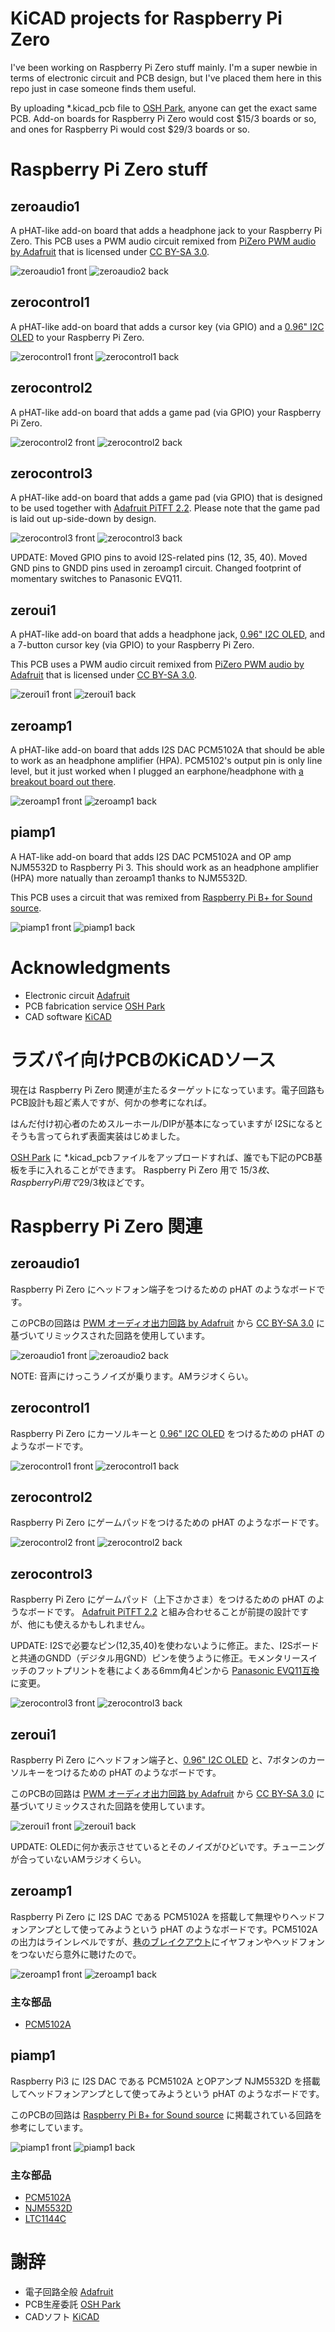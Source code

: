 # KiCAD projects for Raspberry Pi Zero

I've been working on Raspberry Pi Zero stuff mainly. I'm a super newbie in terms of electronic circuit and PCB design, but I've placed them here in this repo just in case someone finds them useful.

By uploading *.kicad_pcb file to [OSH Park](oshpark.com), anyone can get the exact same PCB.
Add-on boards for Raspberry Pi Zero would cost $15/3 boards or so, and ones for Raspberry Pi would cost $29/3 boards or so.

# Raspberry Pi Zero stuff

## zeroaudio1

A pHAT-like add-on board that adds a headphone jack to your Raspberry Pi Zero.
This PCB uses a PWM audio circuit remixed from [PiZero PWM audio by Adafruit](https://learn.adafruit.com/adding-basic-audio-ouput-to-raspberry-pi-zero/pi-zero-pwm-audio) that is licensed under [CC BY-SA 3.0](http://creativecommons.org/licenses/by-sa/3.0/).

![zeroaudio1 front](images/zeroaudio1-front.png)
![zeroaudio2 back](images/zeroaudio1-back.png)

## zerocontrol1

A pHAT-like add-on board that adds a cursor key (via GPIO) and a [0.96" I2C OLED](https://www.amazon.com/Diymall-Yellow-Serial-Arduino-Display/dp/B00O2LLT30/ref=sr_1_1?ie=UTF8&qid=1482212267&sr=8-1&keywords=diymall+oled) to your Raspberry Pi Zero.

![zerocontrol1 front](images/zerocontrol1-front.png)
![zerocontrol1 back](images/zerocontrol1-back.png)

## zerocontrol2

A pHAT-like add-on board that adds a game pad (via GPIO) your Raspberry Pi Zero.

![zerocontrol2 front](images/zerocontrol2-front.png)
![zerocontrol2 back](images/zerocontrol2-back.png)

## zerocontrol3

A pHAT-like add-on board that adds a game pad (via GPIO) that is designed to be used together with [Adafruit PiTFT 2.2](https://www.adafruit.com/products/2315). Please note that the game pad is laid out up-side-down by design.

![zerocontrol3 front](images/zerocontrol3-1.2-front.png)
![zerocontrol3 back](images/zerocontrol3-1.2-back.png)

UPDATE: Moved GPIO pins to avoid I2S-related pins (12, 35, 40). Moved GND pins to GNDD pins used in zeroamp1 circuit. Changed footprint of momentary switches to Panasonic EVQ11.

## zeroui1

A pHAT-like add-on board that adds a headphone jack, [0.96" I2C OLED](https://www.amazon.com/Diymall-Yellow-Serial-Arduino-Display/dp/B00O2LLT30/ref=sr_1_1?ie=UTF8&qid=1482212267&sr=8-1&keywords=diymall+oled), and a 7-button cursor key (via GPIO) to your Raspberry Pi Zero.

This PCB uses a PWM audio circuit remixed from [PiZero PWM audio by Adafruit](https://learn.adafruit.com/adding-basic-audio-ouput-to-raspberry-pi-zero/pi-zero-pwm-audio) that is licensed under [CC BY-SA 3.0](http://creativecommons.org/licenses/by-sa/3.0/).

![zeroui1 front](images/zeroui1-front.png)
![zeroui1 back](images/zeroui1-back.png)

## zeroamp1

A pHAT-like add-on board that adds I2S DAC PCM5102A that should be able to work as an headphone amplifier (HPA).
PCM5102's output pin is only line level, but it just worked when I plugged an earphone/headphone with [a breakout board out there](https://www.amazon.com/Industry-Park-PCM5102-Decoder-Raspberry/dp/B01LYLEKVW/ref=sr_1_2?ie=UTF8&qid=1486141456&sr=8-2&keywords=i2s+dac).

![zeroamp1 front](images/zeroamp1-front.png)
![zeroamp1 back](images/zeroamp1-back.png)

## piamp1

A HAT-like add-on board that adds I2S DAC PCM5102A and OP amp NJM5532D to Raspberry Pi 3. This should work as an headphone amplifier (HPA) more natually than zeroamp1 thanks to NJM5532D.

This PCB uses a circuit that was remixed from
[Raspberry Pi B+ for Sound source](http://www.single-ended.com/why-dont-use-raspberry-pi.htm).

![piamp1 front](images/piamp1-front.png)
![piamp1 back](images/piamp1-back.png)

# Acknowledgments

  - Electronic circuit [Adafruit](www.adafruit.com)
  - PCB fabrication service [OSH Park](oshpark.com)
  - CAD software [KiCAD](http://kicad-pcb.org/)

# ラズパイ向けPCBのKiCADソース

現在は Raspberry Pi Zero 関連が主たるターゲットになっています。電子回路もPCB設計も超ど素人ですが、何かの参考になれば。

はんだ付け初心者のためスルーホール/DIPが基本になっていますが I2Sになるとそうも言ってられず表面実装はじめました。

[OSH Park](oshpark.com) に *.kicad_pcbファイルをアップロードすれば、誰でも下記のPCB基板を手に入れることができます。
Raspberry Pi Zero 用で $15/3枚、Raspberry Pi用で$29/3枚ほどです。


# Raspberry Pi Zero 関連

## zeroaudio1

Raspberry Pi Zero にヘッドフォン端子をつけるための pHAT のようなボードです。

このPCBの回路は [PWM オーディオ出力回路 by Adafruit](https://learn.adafruit.com/adding-basic-audio-ouput-to-raspberry-pi-zero/pi-zero-pwm-audio) から [CC BY-SA 3.0](http://creativecommons.org/licenses/by-sa/3.0/) に基づいてリミックスされた回路を使用しています。

![zeroaudio1 front](images/zeroaudio1-front.png)
![zeroaudio2 back](images/zeroaudio1-back.png)

NOTE: 音声にけっこうノイズが乗ります。AMラジオくらい。

## zerocontrol1

Raspberry Pi Zero にカーソルキーと [0.96" I2C OLED](https://www.amazon.com/Diymall-Yellow-Serial-Arduino-Display/dp/B00O2LLT30/ref=sr_1_1?ie=UTF8&qid=1482212267&sr=8-1&keywords=diymall+oled) をつけるための pHAT のようなボードです。

![zerocontrol1 front](images/zerocontrol1-front.png)
![zerocontrol1 back](images/zerocontrol1-back.png)

## zerocontrol2

Raspberry Pi Zero にゲームパッドをつけるための pHAT のようなボードです。

![zerocontrol2 front](images/zerocontrol2-front.png)
![zerocontrol2 back](images/zerocontrol2-back.png)


## zerocontrol3

Raspberry Pi Zero にゲームパッド（上下さかさま）をつけるための pHAT のようなボードです。
[Adafruit PiTFT 2.2](https://www.adafruit.com/products/2315) と組み合わせることが前提の設計ですが、他にも使えるかもしれません。

UPDATE: I2Sで必要なピン(12,35,40)を使わないように修正。また、I2Sボードと共通のGNDD（デジタル用GND）ピンを使うように修正。モメンタリースイッチのフットプリントを巷によくある6mm角4ピンから [Panasonic EVQ11互換](http://akizukidenshi.com/catalog/g/gP-08080/) に変更。

![zerocontrol3 front](images/zerocontrol3-1.2-front.png)
![zerocontrol3 back](images/zerocontrol3-1.2-back.png)


## zeroui1

Raspberry Pi Zero にヘッドフォン端子と、[0.96" I2C OLED](https://www.amazon.com/Diymall-Yellow-Serial-Arduino-Display/dp/B00O2LLT30/ref=sr_1_1?ie=UTF8&qid=1482212267&sr=8-1&keywords=diymall+oled) と、7ボタンのカーソルキーをつけるための pHAT のようなボードです。

このPCBの回路は [PWM オーディオ出力回路 by Adafruit](https://learn.adafruit.com/adding-basic-audio-ouput-to-raspberry-pi-zero/pi-zero-pwm-audio) から [CC BY-SA 3.0](http://creativecommons.org/licenses/by-sa/3.0/) に基づいてリミックスされた回路を使用しています。

![zeroui1 front](images/zeroui1-front.png)
![zeroui1 back](images/zeroui1-back.png)

UPDATE: OLEDに何か表示させているとそのノイズがひどいです。チューニングが合っていないAMラジオくらい。

## zeroamp1

Raspberry Pi Zero に I2S DAC である PCM5102A を搭載して無理やりヘッドフォンアンプとして使ってみようという pHAT のようなボードです。PCM5102Aの出力はラインレベルですが、[巷のブレイクアウト](https://www.amazon.com/Industry-Park-PCM5102-Decoder-Raspberry/dp/B01LYLEKVW/ref=sr_1_2?ie=UTF8&qid=1486141456&sr=8-2&keywords=i2s+dac)にイヤフォンやヘッドフォンをつないだら意外に聴けたので。

![zeroamp1 front](images/zeroamp1-front.png)
![zeroamp1 back](images/zeroamp1-back.png)

### 主な部品
  - [PCM5102A](http://www.digikey.com/product-detail/en/texas-instruments/PCM5102APWR/296-36707-1-ND/4341334)

## piamp1

Raspberry Pi3 に I2S DAC である PCM5102A とOPアンプ NJM5532D を搭載してヘッドフォンアンプとして使ってみようという pHAT のようなボードです。

このPCBの回路は
[Raspberry Pi B+ for Sound source](http://www.single-ended.com/why-dont-use-raspberry-pi.htm)
に掲載されている回路を参考にしています。

![piamp1 front](images/piamp1-front.png)
![piamp1 back](images/piamp1-back.png)

### 主な部品
  - [PCM5102A](http://www.digikey.com/product-detail/en/texas-instruments/PCM5102APWR/296-36707-1-ND/4341334)
  - [NJM5532D](http://www.digikey.com/product-detail/en/njr-corporation-njrc/NJM5532D/NJM5532D-ND/805752)
  - [LTC1144C](https://www.digikey.com/product-detail/en/linear-technology/LTC1144CN8-PBF/LTC1144CN8-PBF-ND/891681)

# 謝辞

  - 電子回路全般 [Adafruit](www.adafruit.com)
  - PCB生産委託 [OSH Park](oshpark.com)
  - CADソフト [KiCAD](http://kicad-pcb.org/)